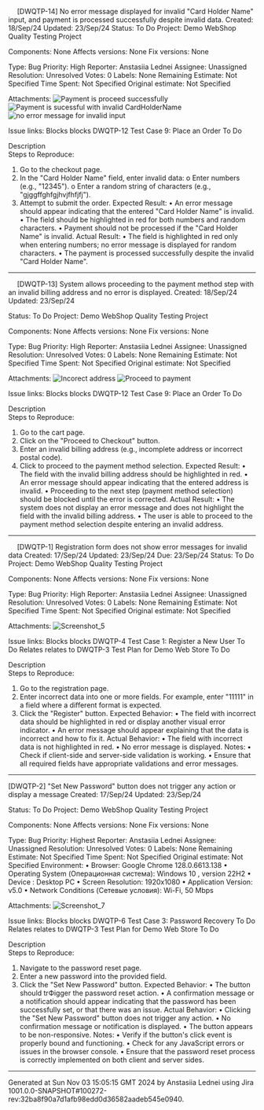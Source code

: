 
 
[DWQTP-14] No error message displayed for invalid "Card Holder Name" input, and payment is processed successfully despite invalid data. Created: 18/Sep/24  Updated: 23/Sep/24 
Status:	To Do
Project:	Demo WebShop Quality Testing Project

Components:	None 
Affects versions:	None 
Fix versions:	None 

Type: 	Bug 	Priority: 	High 
Reporter: 	Anstasiia Lednei 
Assignee: 	Unassigned 
Resolution: 	Unresolved 	Votes: 	0 
Labels: 	None 
Remaining Estimate:	Not Specified 
Time Spent:	Not Specified 
Original estimate:	Not Specified 

Attachments: 	 ![Payment is proceed successfully](https://github.com/user-attachments/assets/f6128da3-cb73-4f6e-b2f7-e1f4581384ad)
      ![Payment is sucessful with invalid CardHolderName](https://github.com/user-attachments/assets/6577ab2c-e243-4663-a6e9-8c8ab63b51a7)
     ![no error message for invalid input](https://github.com/user-attachments/assets/c9afde92-5ac5-4877-9f99-5de8aaf21183)
     
Issue links: 	Blocks
blocks 	DWQTP-12 
Test Case 9: Place an Order 	To Do 


 Description  	 
Steps to Reproduce:
1.	Go to the checkout page.
2.	In the "Card Holder Name" field, enter invalid data: 
o	Enter numbers (e.g., "12345").
o	Enter a random string of characters (e.g., "gjggffghfgjhvjfhfjfj").
3.	Attempt to submit the order.
Expected Result:
•	An error message should appear indicating that the entered "Card Holder Name" is invalid.
•	The field should be highlighted in red for both numbers and random characters.
•	Payment should not be processed if the "Card Holder Name" is invalid.
Actual Result:
•	The field is highlighted in red only when entering numbers; no error message is displayed for random characters.
•	The payment is processed successfully despite the invalid "Card Holder Name".
________________________________________

 
[DWQTP-13] System allows proceeding to the payment method step with an invalid billing address and no error is displayed. Created: 18/Sep/24  Updated: 23/Sep/24 

Status:	To Do
Project:	Demo WebShop Quality Testing Project

Components:	None 
Affects versions:	None 
Fix versions:	None 

Type: 	Bug 	Priority: 	High 
Reporter: 	Anstasiia Lednei 
Assignee: 	Unassigned 
Resolution: 	Unresolved 	Votes: 	0 
Labels: 	None 
Remaining Estimate:	Not Specified 
Time Spent:	Not Specified 
Original estimate:	Not Specified 

Attachments: 	 ![Incorect address](https://github.com/user-attachments/assets/e3450ca0-f402-46e4-a04d-990507644a19)
      ![Proceed to payment](https://github.com/user-attachments/assets/4a5818b8-7332-4ab9-8892-97dd81101525)
    
Issue links: 	Blocks
blocks 	DWQTP-12 
Test Case 9: Place an Order 	To Do 


 Description  	 
Steps to Reproduce:
1.	Go to the cart page.
2.	Click on the "Proceed to Checkout" button.
3.	Enter an invalid billing address (e.g., incomplete address or incorrect postal code).
4.	Click to proceed to the payment method selection.
Expected Result:
•	The field with the invalid billing address should be highlighted in red.
•	An error message should appear indicating that the entered address is invalid.
•	Proceeding to the next step (payment method selection) should be blocked until the error is corrected.
Actual Result:
•	The system does not display an error message and does not highlight the field with the invalid billing address.
•	The user is able to proceed to the payment method selection despite entering an invalid address.

________________________________________

 
[DWQTP-1] Registration form does not show error messages for invalid data Created: 17/Sep/24  Updated: 23/Sep/24  Due: 23/Sep/24 
Status:	To Do
Project:	Demo WebShop Quality Testing Project

Components:	None 
Affects versions:	None 
Fix versions:	None 

Type: 	Bug 	Priority: 	High 
Reporter: 	Anstasiia Lednei 
Assignee: 	Unassigned 
Resolution: 	Unresolved 	Votes: 	0 
Labels: 	None 
Remaining Estimate:	Not Specified 
Time Spent:	Not Specified 
Original estimate:	Not Specified 

Attachments: 	 ![Screenshot_5](https://github.com/user-attachments/assets/fd915a44-f8d3-456d-812d-b09f18d6cfb0)
    
Issue links: 	Blocks
blocks 	DWQTP-4 
Test Case 1: Register a New User 	To Do 
Relates
relates to 	DWQTP-3 
Test Plan for Demo Web Store 	To Do 


 Description  	 
Steps to Reproduce:
1.	Go to the registration page.
2.	Enter incorrect data into one or more fields. For example, enter "11111" in a field where a different format is expected.
3.	Click the "Register" button.
Expected Behavior:
•	The field with incorrect data should be highlighted in red or display another visual error indicator.
•	An error message should appear explaining that the data is incorrect and how to fix it.
Actual Behavior:
•	The field with incorrect data is not highlighted in red.
•	No error message is displayed.
Notes:
•	Check if client-side and server-side validation is working.
•	Ensure that all required fields have appropriate validations and error messages.

________________________________________

[DWQTP-2] "Set New Password" button does not trigger any action or display a message Created: 17/Sep/24  Updated: 23/Sep/24 

Status:	To Do
Project:	Demo WebShop Quality Testing Project

Components:	None 
Affects versions:	None 
Fix versions:	None 

Type: 	Bug 	Priority: 	Highest 
Reporter: 	Anstasiia Lednei 
Assignee: 	Unassigned 
Resolution: 	Unresolved 	Votes: 	0 
Labels: 	None 
Remaining Estimate:	Not Specified 
Time Spent:	Not Specified 
Original estimate:	Not Specified 
Environment: 	•	Browser: Google Chrome 128.0.6613.138
•	Operating System (Операционная система): Windows 10 , version 22H2
•	Device : Desktop PC
•	Screen Resolution: 1920x1080
•	Application Version: v5.0
•	Network Conditions (Сетевые условия): Wi-Fi, 50 Mbps

Attachments: 	 ![Screenshot_7](https://github.com/user-attachments/assets/becb1480-b1e2-4472-ba54-bf05be9754b9)
    
Issue links: 	Blocks
blocks 	DWQTP-6 
Test Case 3: Password Recovery 	To Do 
Relates
relates to 	DWQTP-3 
Test Plan for Demo Web Store 	To Do 


 Description  	 
Steps to Reproduce:
1.	Navigate to the password reset page.
2.	Enter a new password into the provided field.
3.	Click the "Set New Password" button.
Expected Behavior:
•	The button should trФigger the password reset action.
•	A confirmation message or a notification should appear indicating that the password has been successfully set, or that there was an issue.
Actual Behavior:
•	Clicking the "Set New Password" button does not trigger any action.
•	No confirmation message or notification is displayed.
•	The button appears to be non-responsive.
Notes:
•	Verify if the button's click event is properly bound and functioning.
•	Check for any JavaScript errors or issues in the browser console.
•	Ensure that the password reset process is correctly implemented on both client and server sides.

________________________________________

 

Generated at Sun Nov 03 15:05:15 GMT 2024 by Anstasiia Lednei using Jira 1001.0.0-SNAPSHOT#100272-rev:32ba8f90a7d1afb98edd0d36582aadeb545e0940. 
